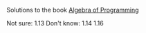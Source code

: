 Solutions to the book [Algebra of Programming](https://themattchan.com/docs/algprog.pdf)

Not sure: 1.13
Don't know: 1.14 1.16

